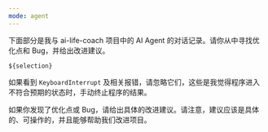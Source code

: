 ```yaml
---
mode: agent
---
```

下面部分是我与 ai-life-coach 项目中的 AI Agent 的对话记录。请你从中寻找优化点和 Bug，并给出改进建议。

```
${selection}
```

如果看到 `KeyboardInterrupt` 及相关报错，请忽略它们，这些是我觉得程序进入不符合预期的状态时，手动终止程序的结果。

如果你发现了优化点或 Bug，请给出具体的改进建议。请注意，建议应该是具体的、可操作的，并且能够帮助我们改进项目。

